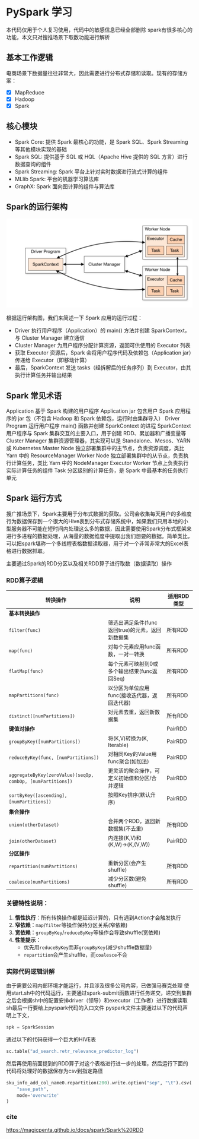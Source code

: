 # PySpark 学习
本代码仅用于个人复习使用，代码中的敏感信息已经全部删除
spark有很多核心的功能，本文只对搜推场景下取数功能进行解析

## 基本工作逻辑
电商场景下数据量往往非常大，因此需要进行分布式存储和读取。现有的存储方案：
- [x] MapReduce
- [x] Hadoop
- [x] Spark

## 核心模块
* Spark Core:   提供 Spark 最核心的功能，是 Spark SQL、Spark Streaming 等其他模块实现的基础
* Spark SQL:	提供基于 SQL 或 HQL（Apache Hive 提供的 SQL 方言）进行数据查询的组件
* Spark Streaming:	Spark 平台上针对实时数据进行流式计算的组件
* MLlib	Spark: 平台的机器学习算法库
* GraphX:	Spark 面向图计算的组件与算法库

## Spark的运行架构
![alt text](images/image.png)

根据运行架构图，我们来简述一下 Spark 应用的运行过程：
* Driver 执行用户程序（Application）的 main() 方法并创建 SparkContext，与 Cluster Manager 建立通信
* Cluster Manager 为用户程序分配计算资源，返回可供使用的 Executor 列表
* 获取 Executor 资源后，Spark 会将用户程序代码及依赖包（Application jar）传递给 Executor（即移动计算）
* 最后，SparkContext 发送 tasks（经拆解后的任务序列）到 Executor，由其执行计算任务并输出结果

## Spark 常见术语
Application	基于 Spark 构建的用户程序
Application jar	包含用户 Spark 应用程序的 jar 包（不包含 Hadoop 和 Spark 依赖包，运行时由集群导入）
Driver Program	运行用户程序 main() 函数并创建 SparkContext 的进程
SparkContext	用户程序与 Spark 集群交互的主要入口，用于创建 RDD、累加器和广播变量等
Cluster Manager	集群资源管理器，其实现可以是 Standalone、Mesos、YARN 或 Kubernetes
Master Node	独立部署集群中的主节点，负责资源调度，类比 Yarn 中的 ResourceManager
Worker Node	独立部署集群中的从节点，负责执行计算任务，类比 Yarn 中的 NodeManager
Executor	Worker 节点上负责执行实际计算任务的组件
Task	分区级别的计算任务，是 Spark 中最基本的任务执行单元

## Spark 运行方式
搜广推场景下，Spark主要用于分布式数据的获取。公司会收集每天用户的多维度行为数据保存到一个很大的Hive表到分布式存储系统中，如果我们只用本地的小型服务器不可能在短时间内处理这么多的数据，因此需要使用Spark分布式框架来进行多进程的数据处理，从海量的数据维度中提取出我们想要的数据。简单类比，可以把spark堪称一个多线程表格数据读取器，用于对一个非常非常大的Excel表格进行数据抓取。

主要通过Spark的RDD分区以及相关RDD算子进行取数（数据读取）操作

### RDD算子逻辑
| 转换操作 | 说明 | 适用RDD类型 |
|----------|------|------------|
| **基本转换操作** | | |
| `filter(func)` | 筛选出满足条件(func返回true)的元素，返回新数据集 | 所有RDD |
| `map(func)` | 对每个元素应用func函数，一对一转换 | 所有RDD |
| `flatMap(func)` | 每个元素可映射到0或多个输出结果(func返回Seq) | 所有RDD |
| `mapPartitions(func)` | 以分区为单位应用func(接收迭代器，返回迭代器) | 所有RDD |
| `distinct([numPartitions])` | 对元素去重，返回新数据集 | 所有RDD |
| **键值对操作** | | PairRDD |
| `groupByKey([numPartitions])` | 将(K,V)转换为(K, Iterable<V>) | PairRDD |
| `reduceByKey(func, [numPartitions])` | 对相同Key的Value用func聚合(如加法) | PairRDD |
| `aggregateByKey(zeroValue)(seqOp, combOp, [numPartitions])` | 更灵活的聚合操作，可定义初始值和分区/合并逻辑 | PairRDD |
| `sortByKey([ascending], [numPartitions])` | 按照Key排序(默认升序) | PairRDD |
| **集合操作** | | |
| `union(otherDataset)` | 合并两个RDD，返回新数据集(不去重) | 所有RDD |
| `join(otherDataset)` | 内连接(K,V)和(K,W)→(K,(V,W)) | PairRDD |
| **分区操作** | | |
| `repartition(numPartitions)` | 重新分区(会产生shuffle) | 所有RDD |
| `coalesce(numPartitions)` | 减少分区数(避免shuffle) | 所有RDD |

### 关键特性说明：
1. **惰性执行**：所有转换操作都是延迟计算的，只有遇到Action才会触发执行
2. **窄依赖**：`map`/`filter`等操作保持分区关系(窄依赖)
3. **宽依赖**：`groupByKey`/`reduceByKey`等操作会导致shuffle(宽依赖)
4. **性能提示**：
   - 优先用`reduceByKey`而非`groupByKey`(减少shuffle数据量)
   - `repartition`会产生shuffle，而`coalesce`不会

### 实际代码逻辑讲解
由于需要公司内部环境才能运行，并且涉及很多公司内容，已做强马赛克处理
使用start.sh中的代码运行，主要通过spark-submit函数进行任务递交，递交到集群之后会根据sh中的配置安排driver（领导）和executor（工作者）进行数据读取
sh最后一行要给上pyspark代码的入口文件
pyspark文件主要通过以下的代码声明上下文，
```python
spk = SparkSession
```
通过以下的代码获得一个巨大的HIVE表
```python
sc.table("ad_search.retr_relevance_predictor_log")
```
然后再使用前面提到的RDD算子对这个表格进行进一步的处理，然后运行下面的代码将处理好的数据保存为csv到指定路径

```python 
sku_info_add_col_name0.repartition(200).write.option("sep", "\t").csv(
    "save_path", 
    mode='overwrite'
)
```

### cite
https://magicpenta.github.io/docs/spark/Spark%20RDD